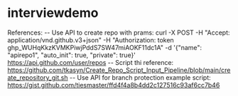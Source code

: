# interviewdemo
References:
-- Use API to create repo with prams:
   curl -X POST -H "Accept: application/vnd.github.v3+json" -H "Authorization: token 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" -d '{"name": "apirepo1", "auto_init": true, "private": true}' https://api.github.com/user/repos
-- Script thi reference:
   https://github.com/tkasyn/Create_Repo_Script_Input_Pipeline/blob/main/create_repository_git.sh
-- Use API for branch protection example script:
   https://gist.github.com/tiesmaster/ffd4f4a8b4dd2c127516c93af6cc7b46
